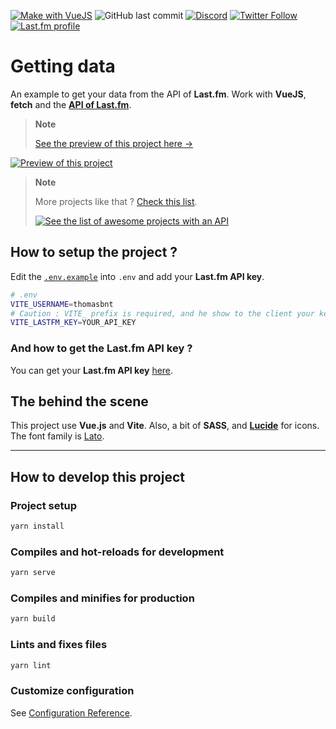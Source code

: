 [![Make with VueJS](https://img.shields.io/badge/-Make%20with%20Vue.js-4fc08d?&logo=vuedotjs&logoColor=white)](https://vuejs.org/)
![GitHub last commit](https://img.shields.io/github/last-commit/thomasbnt/lastfmprofile)
[![Discord](https://img.shields.io/discord/367753345575944221?color=%237289DA&label=Discord%20server&logo=discord&logoColor=white)](https://thomasbnt.dev/discord)
[![Twitter Follow](https://img.shields.io/twitter/follow/Thomasbnt_?color=%231DA1F2&label=Follow%20me&logo=Twitter&logoColor=white)](https://twitter.com/Thomasbnt_)
[![Last.fm profile](https://img.shields.io/badge/follow%20me%20on-Last.fm-af0000)](https://www.last.fm/user/thomasbnt)

# Getting data

An example to get your data from the API of **Last.fm**. Work with **VueJS**, **fetch** and the **[API of Last.fm](https://www.last.fm/api)**.

> **Note**
>
> [See the preview of this project here →](https://lastfmprofile.netlify.app/)

[![Preview of this project](https://user-images.githubusercontent.com/14293805/197307013-a8faf54f-99f9-4aee-94a1-05f0767e5168.png)](https://lastfmprofile.netlify.app/)


> **Note**
>
> More projects like that ?  [Check this list](https://github.com/stars/thomasbnt/lists/created-api-stuff).
>
> [![See the list of awesome projects with an API](https://img.shields.io/badge/See%20the%20list%20of%20awesome%20projects%20with%20an%20API%20→-informational?style=for-the-badge)](https://github.com/stars/thomasbnt/lists/created-api-stuff)


## How to setup the project ?

Edit the [`.env.example`](.env.example) into `.env` and add your **Last.fm API key**.

```bash
# .env
VITE_USERNAME=thomasbnt
# Caution : VITE_ prefix is required, and he show to the client your key.
VITE_LASTFM_KEY=YOUR_API_KEY
```

### And how to get the Last.fm API key ?

You can get your **Last.fm API key** [here](https://www.last.fm/api/account/create).


## The behind the scene

This project use **Vue.js** and **Vite**. Also, a bit of **SASS**, and **[Lucide](https://lucide.dev/)** for icons.
The font family is [Lato](https://fonts.google.com/specimen/Lato).
____
## How to develop this project

### Project setup
```bash
yarn install
```

### Compiles and hot-reloads for development
```bash
yarn serve
```

### Compiles and minifies for production
```bash
yarn build
```

### Lints and fixes files
```bash
yarn lint
```

### Customize configuration
See [Configuration Reference](https://cli.vuejs.org/config/).
